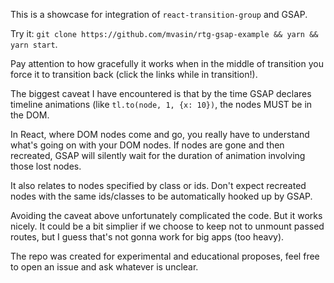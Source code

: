 This is a showcase for integration of `react-transition-group` and GSAP.

Try it: `git clone https://github.com/mvasin/rtg-gsap-example && yarn && yarn start`.

Pay attention to how gracefully it works when in the middle of transition you force it to transition back (click the links while in transition!).

The biggest caveat I have encountered is that by the time GSAP declares timeline animations (like `tl.to(node, 1, {x: 10})`, the nodes MUST be in the DOM.

In React, where DOM nodes come and go, you really have to understand what's going on with your DOM nodes. If nodes are gone and then recreated, GSAP will silently wait for the duration of animation involving those lost nodes.

It also relates to nodes specified by class or ids. Don't expect recreated nodes with the same ids/classes to be automatically hooked up by GSAP.

Avoiding the caveat above unfortunately complicated the code. But it works nicely. It could be a bit simplier if we choose to keep not to unmount passed routes, but I guess that's not gonna work for big apps (too heavy).

The repo was created for experimental and educational proposes, feel free to open an issue and ask whatever is unclear.
